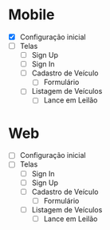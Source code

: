 # Mobile

- [x] Configuração inicial
- [ ] Telas
  - [ ] Sign Up
  - [ ] Sign In
  - [ ] Cadastro de Veículo
    - [ ] Formulário
  - [ ] Listagem de Veículos
    - [ ] Lance em Leilão

# Web

- [ ] Configuração inicial
- [ ] Telas
  - [ ] Sign In
  - [ ] Sign Up
  - [ ] Cadastro de Veículo
    - [ ] Formulário
  - [ ] Listagem de Veículos
    - [ ] Lance em Leilão
